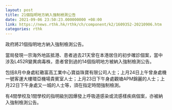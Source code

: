 ```yaml
---
layout: post
title: 21個指明地方納入強制檢測公告
date: 2021-09-06 23:50:23.000000000 +08:00
link: https://news.rthk.hk/rthk/ch/component/k2/1609352-20210906.htm
categories: rthk
---
```


政府將21個指明地方納入強制檢測公告。

當局發現一宗海外地區抵港、患者過去21天曾在本港居住的初步確診個案，當中涉及L452R變異病毒株，患者曾到過的14個指明地方被納入強制檢測公告。

包括8月中身處紅磡富高工業中心寶益珠寶有限公司人士；上月24日上午曾身處機一號客運大樓環亞機場貴賓室人士；上月23日下午身處觀塘APM錦麗的人士；上月22日下午身處又一城的人士等，須在指定時間強制檢測。

有4間學校及1間學校的指明級別因爆發上呼吸道感染或流感樣疾病個案，亦被納入強制檢測公告。
